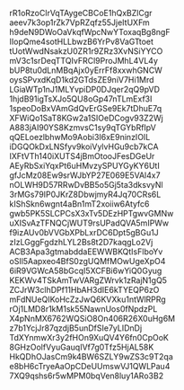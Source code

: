 rR1oRzoClrVqTAygeCBCoE1hQxBZlCgr
aeev7k3op1rZk7VpRZqfz55JjeItUXFm
h9deN9DWoOaVkqfWpcNwYToxaqBg8ngF
IIopQme4sotHLLbwzB6YrPv8VaGTtoet
tUotWwdNsakzU0ZR1r9ZRz3XvNSiYYCO
mV3c1srDeqTTQIvFRCl9ProJMhL4VL4y
bUP8tu0dLnMBqAjx0yErrFf8xxwhGNCW
oysSPvxdKqD1kd2GTdsZE9niV7Hi1Mrd
LGiaWTp1nJ1MLYvpiDP0DJqer2qQ9pVD
1hjdB91igTsXJo5QU8oGp47nTLmExf3I
1speoDoBxVAmGdQvErGSe9Ek7tDhuE7q
XFWiQo1SaT8KGw2a1SIOeDCogv93Z2Wj
A883jAI90YS8KzmvsC1sy9qTGYbRfIpV
qQELoezlbhwMo9Aobi3I6xE9ninzIOIL
iDGQOkDxLNSfyv9koiVylvHGu9cb7kCA
IXFtVTh140iXUTS4jBmOtooJFesDGeUr
AEyRbSxiYqxPt6uHMvzySPUYGyKY6UtI
gfJcMz08Ew9srWJbYP27E069E5VAl4x7
nOLWH9D57RRwDvBB5o5Gj5ta3dksvyNl
3rMGs79IP0JKrZ8DbwjmyR4Jq70CRs6L
kIShSkn6wgnt4aBn1mT2xoiiw6Atyfc6
gwb5PK5SLCPCsX3xTv5DEzHPTgwvGMNw
uXISvAzTFNQCjWUT9rsUPadQVA5mIPWw
f9izAUv0bVVGbXPbLxrDC6Dpt5gBGu1J
zIzLGggFgdzhLYL2Bs8t2D7kaqgLo2Vj
ACB3Apa3gtmabddaEEWWBKQtIsFlboYv
oSIl5Aapxeo4BfS0zgUQMfMOwUgeXpO4
6iR9VGWcA58bGcqI5XCFBi6wYiQ0Gyug
KEKWv4TSkAmTwVARgZWrvk1zRajN1gQ5
ZCJrW3clhDPf11HbAH3dIE6kTYEQP6zO
mFdNUeQIKoHcZzJwQ6KVXku1ntWlRPRg
rOj1LMD8r1kM1sk55NawnUos0fNpdzPL
X4pNnMX6762WQSiO8On406R26X0uHg6M
z7b1YcjJr87qzdjB5unDfSIe7yLIDnDj
TdXYnmwXr3y2fHOn9XuQV4Y6fn0CpOoK
8GHzOolfVyuGauqIVf7g0Tfz5HjAL58K
HkQDhOJasCm9k4BW6SZLY9wZS3c9T2qa
e8bH6cTryeAaOpCDeUUmswVJ1QWLPau4
7XQ9qshs6r5wMPM0bqVen8luy1ARo3B2

